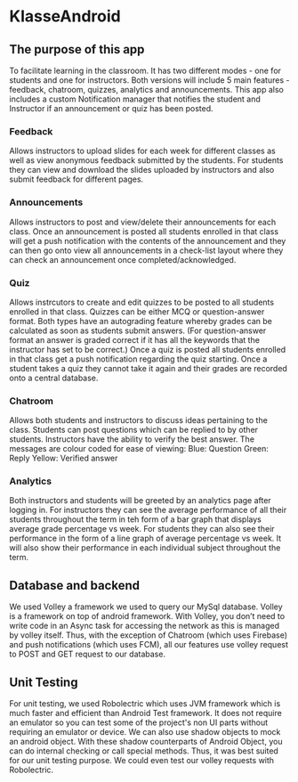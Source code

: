 # KlasseAndroid
## The purpose of this app 

To facilitate learning in the classroom. It has two different modes - one for students and one for instructors. Both versions will include 5 main features - feedback, chatroom, quizzes, analytics and announcements. This app also includes a custom Notification manager that notifies the student and Instructor if an announcement or quiz has been posted.

### **Feedback**
Allows instructors to upload slides for each week for different classes as well as view anonymous feedback submitted by the students. For students they can view and download the slides uploaded by instructors and also submit feedback for different pages.

### **Announcements**
Allows instructors to post and view/delete their announcements for each class. Once an announcement is posted all students enrolled in that class will get a push notification with the contents of the announcement and they can then go onto view all announcements in a check-list layout where they can check an announcement once completed/acknowledged. 

### **Quiz**
Allows instrcutors to create and edit quizzes to be posted to all students enrolled in that class. Quizzes can be either MCQ or question-answer format. Both types have an autograding feature whereby grades can be calculated as soon as students submit answers. (For question-answer format an answer is graded correct if it has all the keywords that the instructor has set to be correct.) Once a quiz is posted all students enrolled in that class get a push notification regarding the quiz starting. Once a student takes a quiz they cannot take it again and their grades are recorded onto a central database.

### **Chatroom**
Allows both students and instructors to discuss ideas pertaining to the class. Students can post questions which can be replied to by other students. Instructors have the ability to verify the best answer.
The messages are colour coded for ease of viewing:
Blue: Question
Green: Reply
Yellow: Verified answer

### **Analytics**
Both instructors and students will be greeted by an analytics page after logging in. For instructors they can see the average performance of all their students throughout the term in teh form of a bar graph that displays average grade percentage vs week. For students they can also see their performance in the form of a line graph of average percentage vs week. It will also show their performance in each individual subject throughout the term.

## Database and backend

We used Volley a framework we used to query our MySql database. Volley is a framework on top of android framework. With Volley, you don’t need to write code in an Async task for accessing the network as this is managed by volley itself. Thus, with the exception of Chatroom (which uses Firebase) and push notifications (which uses FCM), all our features use volley request to POST and GET request to our database.

## Unit Testing

For unit testing, we used Robolectric which uses JVM framework which is much faster and efficient than Android Test framework. It does not require an emulator so you can test some of the project's non UI parts without requiring an emulator or device. We can also use shadow objects to mock an android object. With these shadow counterparts of Android Object, you can do internal checking or call special methods. Thus, it was best suited for our unit testing purpose. We could even test our volley requests with Robolectric.

